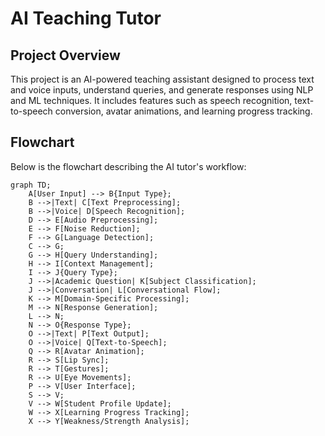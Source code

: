 # AI Teaching Tutor

## Project Overview
This project is an AI-powered teaching assistant designed to process text and voice inputs, understand queries, and generate responses using NLP and ML techniques. It includes features such as speech recognition, text-to-speech conversion, avatar animations, and learning progress tracking.

## Flowchart
Below is the flowchart describing the AI tutor's workflow:


```mermaid
graph TD;
    A[User Input] --> B{Input Type};
    B -->|Text| C[Text Preprocessing];
    B -->|Voice| D[Speech Recognition];
    D --> E[Audio Preprocessing];
    E --> F[Noise Reduction];
    F --> G[Language Detection];
    C --> G;
    G --> H[Query Understanding];
    H --> I[Context Management];
    I --> J{Query Type};
    J -->|Academic Question| K[Subject Classification];
    J -->|Conversation| L[Conversational Flow];
    K --> M[Domain-Specific Processing];
    M --> N[Response Generation];
    L --> N;
    N --> O{Response Type};
    O -->|Text| P[Text Output];
    O -->|Voice| Q[Text-to-Speech];
    Q --> R[Avatar Animation];
    R --> S[Lip Sync];
    R --> T[Gestures];
    R --> U[Eye Movements];
    P --> V[User Interface];
    S --> V;
    V --> W[Student Profile Update];
    W --> X[Learning Progress Tracking];
    X --> Y[Weakness/Strength Analysis];
